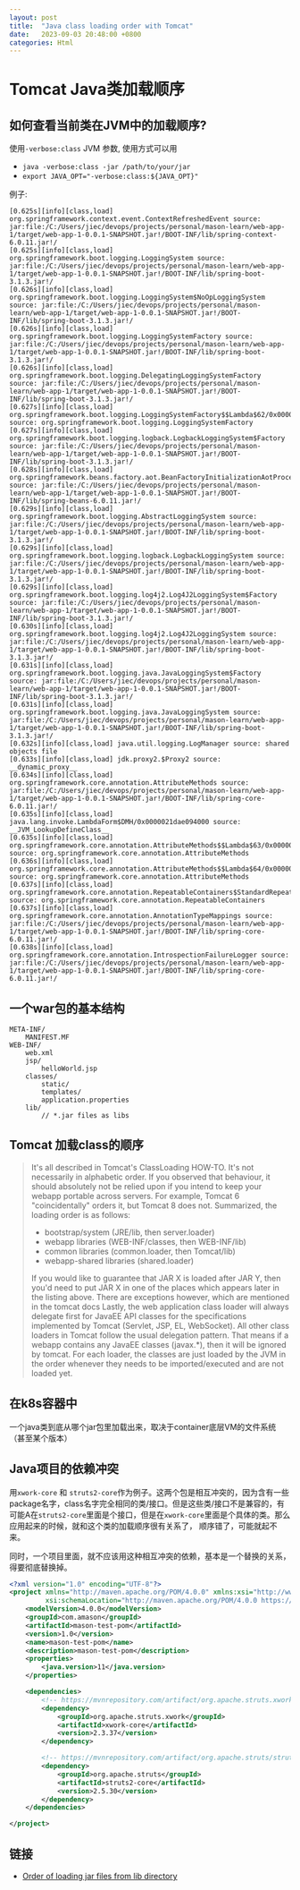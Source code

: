 ```yaml
---
layout: post
title:  "Java class loading order with Tomcat"
date:   2023-09-03 20:48:00 +0800
categories: Html
---
```



# Tomcat Java类加载顺序

## 如何查看当前类在JVM中的加载顺序?
使用`-verbose:class` JVM 参数, 使用方式可以用
- `java -verbose:class -jar /path/to/your/jar`
- `export JAVA_OPT="-verbose:class:${JAVA_OPT}"`

例子:
```
[0.625s][info][class,load] org.springframework.context.event.ContextRefreshedEvent source: jar:file:/C:/Users/jiec/devops/projects/personal/mason-learn/web-app-1/target/web-app-1-0.0.1-SNAPSHOT.jar!/BOOT-INF/lib/spring-context-6.0.11.jar!/
[0.625s][info][class,load] org.springframework.boot.logging.LoggingSystem source: jar:file:/C:/Users/jiec/devops/projects/personal/mason-learn/web-app-1/target/web-app-1-0.0.1-SNAPSHOT.jar!/BOOT-INF/lib/spring-boot-3.1.3.jar!/
[0.626s][info][class,load] org.springframework.boot.logging.LoggingSystem$NoOpLoggingSystem source: jar:file:/C:/Users/jiec/devops/projects/personal/mason-learn/web-app-1/target/web-app-1-0.0.1-SNAPSHOT.jar!/BOOT-INF/lib/spring-boot-3.1.3.jar!/
[0.626s][info][class,load] org.springframework.boot.logging.LoggingSystemFactory source: jar:file:/C:/Users/jiec/devops/projects/personal/mason-learn/web-app-1/target/web-app-1-0.0.1-SNAPSHOT.jar!/BOOT-INF/lib/spring-boot-3.1.3.jar!/
[0.626s][info][class,load] org.springframework.boot.logging.DelegatingLoggingSystemFactory source: jar:file:/C:/Users/jiec/devops/projects/personal/mason-learn/web-app-1/target/web-app-1-0.0.1-SNAPSHOT.jar!/BOOT-INF/lib/spring-boot-3.1.3.jar!/
[0.627s][info][class,load] org.springframework.boot.logging.LoggingSystemFactory$$Lambda$62/0x0000021dae091180 source: org.springframework.boot.logging.LoggingSystemFactory
[0.627s][info][class,load] org.springframework.boot.logging.logback.LogbackLoggingSystem$Factory source: jar:file:/C:/Users/jiec/devops/projects/personal/mason-learn/web-app-1/target/web-app-1-0.0.1-SNAPSHOT.jar!/BOOT-INF/lib/spring-boot-3.1.3.jar!/
[0.628s][info][class,load] org.springframework.beans.factory.aot.BeanFactoryInitializationAotProcessor source: jar:file:/C:/Users/jiec/devops/projects/personal/mason-learn/web-app-1/target/web-app-1-0.0.1-SNAPSHOT.jar!/BOOT-INF/lib/spring-beans-6.0.11.jar!/
[0.629s][info][class,load] org.springframework.boot.logging.AbstractLoggingSystem source: jar:file:/C:/Users/jiec/devops/projects/personal/mason-learn/web-app-1/target/web-app-1-0.0.1-SNAPSHOT.jar!/BOOT-INF/lib/spring-boot-3.1.3.jar!/
[0.629s][info][class,load] org.springframework.boot.logging.logback.LogbackLoggingSystem source: jar:file:/C:/Users/jiec/devops/projects/personal/mason-learn/web-app-1/target/web-app-1-0.0.1-SNAPSHOT.jar!/BOOT-INF/lib/spring-boot-3.1.3.jar!/
[0.629s][info][class,load] org.springframework.boot.logging.log4j2.Log4J2LoggingSystem$Factory source: jar:file:/C:/Users/jiec/devops/projects/personal/mason-learn/web-app-1/target/web-app-1-0.0.1-SNAPSHOT.jar!/BOOT-INF/lib/spring-boot-3.1.3.jar!/
[0.630s][info][class,load] org.springframework.boot.logging.log4j2.Log4J2LoggingSystem source: jar:file:/C:/Users/jiec/devops/projects/personal/mason-learn/web-app-1/target/web-app-1-0.0.1-SNAPSHOT.jar!/BOOT-INF/lib/spring-boot-3.1.3.jar!/
[0.631s][info][class,load] org.springframework.boot.logging.java.JavaLoggingSystem$Factory source: jar:file:/C:/Users/jiec/devops/projects/personal/mason-learn/web-app-1/target/web-app-1-0.0.1-SNAPSHOT.jar!/BOOT-INF/lib/spring-boot-3.1.3.jar!/
[0.631s][info][class,load] org.springframework.boot.logging.java.JavaLoggingSystem source: jar:file:/C:/Users/jiec/devops/projects/personal/mason-learn/web-app-1/target/web-app-1-0.0.1-SNAPSHOT.jar!/BOOT-INF/lib/spring-boot-3.1.3.jar!/
[0.632s][info][class,load] java.util.logging.LogManager source: shared objects file
[0.633s][info][class,load] jdk.proxy2.$Proxy2 source: __dynamic_proxy__
[0.634s][info][class,load] org.springframework.core.annotation.AttributeMethods source: jar:file:/C:/Users/jiec/devops/projects/personal/mason-learn/web-app-1/target/web-app-1-0.0.1-SNAPSHOT.jar!/BOOT-INF/lib/spring-core-6.0.11.jar!/
[0.635s][info][class,load] java.lang.invoke.LambdaForm$DMH/0x0000021dae094000 source: __JVM_LookupDefineClass__
[0.635s][info][class,load] org.springframework.core.annotation.AttributeMethods$$Lambda$63/0x0000021dae092b18 source: org.springframework.core.annotation.AttributeMethods
[0.636s][info][class,load] org.springframework.core.annotation.AttributeMethods$$Lambda$64/0x0000021dae092db0 source: org.springframework.core.annotation.AttributeMethods
[0.637s][info][class,load] org.springframework.core.annotation.RepeatableContainers$StandardRepeatableContainers$$Lambda$65/0x0000021dae092ff0 source: org.springframework.core.annotation.RepeatableContainers
[0.637s][info][class,load] org.springframework.core.annotation.AnnotationTypeMappings source: jar:file:/C:/Users/jiec/devops/projects/personal/mason-learn/web-app-1/target/web-app-1-0.0.1-SNAPSHOT.jar!/BOOT-INF/lib/spring-core-6.0.11.jar!/
[0.638s][info][class,load] org.springframework.core.annotation.IntrospectionFailureLogger source: jar:file:/C:/Users/jiec/devops/projects/personal/mason-learn/web-app-1/target/web-app-1-0.0.1-SNAPSHOT.jar!/BOOT-INF/lib/spring-core-6.0.11.jar!/
```

## 一个war包的基本结构
```
META-INF/
    MANIFEST.MF
WEB-INF/
    web.xml
    jsp/
        helloWorld.jsp
    classes/
        static/
        templates/
        application.properties
    lib/
        // *.jar files as libs
```


## Tomcat 加载class的顺序
> It's all described in Tomcat's ClassLoading HOW-TO. It's not necessarily in alphabetic order. If you observed that behaviour, it should absolutely not be relied upon if you intend to keep your webapp portable across servers. For example, Tomcat 6 "coincidentally" orders it, but Tomcat 8 does not.
> Summarized, the loading order is as follows:
> - bootstrap/system (JRE/lib, then server.loader)
> - webapp libraries (WEB-INF/classes, then WEB-INF/lib)
> - common libraries (common.loader, then Tomcat/lib)
> - webapp-shared libraries (shared.loader)
> 
>If you would like to guarantee that JAR X is loaded after JAR Y, then you'd need to put JAR X in one of the places which appears later in the listing above.
>There are exceptions however, which are mentioned in the tomcat docs
>Lastly, the web application class loader will always delegate first for JavaEE API classes for the specifications implemented by Tomcat (Servlet, JSP, EL, WebSocket). All other class loaders in Tomcat follow the usual delegation pattern.
>That means if a webapp contains any JavaEE classes (javax.*), then it will be ignored by tomcat.
>For each loader, the classes are just loaded by the JVM in the order whenever they needs to be imported/executed and are not loaded yet.

## 在k8s容器中
一个java类到底从哪个jar包里加载出来，取决于container底层VM的文件系统（甚至某个版本）


## Java项目的依赖冲突
用`xwork-core` 和 `struts2-core`作为例子。这两个包是相互冲突的，因为含有一些package名字，class名字完全相同的类/接口。但是这些类/接口不是兼容的，有可能A在`struts2-core`里面是个接口，但是在`xwork-core`里面是个具体的类。那么应用起来的时候，就和这个类的加载顺序很有关系了， 顺序错了，可能就起不来。

同时，一个项目里面，就不应该用这种相互冲突的依赖，基本是一个替换的关系，得要彻底替换掉。

```xml
<?xml version="1.0" encoding="UTF-8"?>
<project xmlns="http://maven.apache.org/POM/4.0.0" xmlns:xsi="http://www.w3.org/2001/XMLSchema-instance"
         xsi:schemaLocation="http://maven.apache.org/POM/4.0.0 https://maven.apache.org/xsd/maven-4.0.0.xsd">
    <modelVersion>4.0.0</modelVersion>
    <groupId>com.amason</groupId>
    <artifactId>mason-test-pom</artifactId>
    <version>1.0</version>
    <name>mason-test-pom</name>
    <description>mason-test-pom</description>
    <properties>
        <java.version>11</java.version>
    </properties>

    <dependencies>
        <!-- https://mvnrepository.com/artifact/org.apache.struts.xwork/xwork-core -->
        <dependency>
            <groupId>org.apache.struts.xwork</groupId>
            <artifactId>xwork-core</artifactId>
            <version>2.3.37</version>
        </dependency>

        <!-- https://mvnrepository.com/artifact/org.apache.struts/struts2-core -->
        <dependency>
            <groupId>org.apache.struts</groupId>
            <artifactId>struts2-core</artifactId>
            <version>2.5.30</version>
        </dependency>
    </dependencies>

</project>
```

## 链接
- [Order of loading jar files from lib directory](https://stackoverflow.com/questions/5474765/order-of-loading-jar-files-from-lib-directory)



